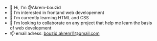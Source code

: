- 👋 Hi, I’m @Akrem-bouzid
- 👀 I’m interested in frontand web developement 
- 🌱 I’m currently learning HTML and CSS
- 💞️ I’m looking to collaborate on any project that help me learn the basis of web development
- 📫 email adress: bouzid.akrem11@gmail.com

<!---
Akrem-bouzid/Akrem-bouzid is a ✨ special ✨ repository because its `README.md` (this file) appears on your GitHub profile.
You can click the Preview link to take a look at your changes.
--->
